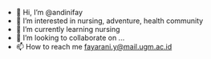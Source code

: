- 👋 Hi, I’m @andinifay
- 👀 I’m interested in nursing, adventure, health community
- 🌱 I’m currently learning nursing
- 💞️ I’m looking to collaborate on ...
- 📫 How to reach me fayarani.y@mail.ugm.ac.id

<!---
andinifay/andinifay is a ✨ special ✨ repository because its `README.md` (this file) appears on your GitHub profile.
You can click the Preview link to take a look at your changes.
--->
